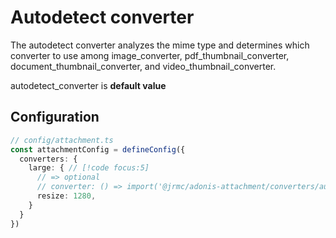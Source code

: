 # Autodetect converter

The autodetect converter analyzes the mime type and determines which converter to use among image_converter, pdf_thumbnail_converter, document_thumbnail_converter, and video_thumbnail_converter.

autodetect_converter is **default value**

## Configuration

```typescript
// config/attachment.ts
const attachmentConfig = defineConfig({
  converters: {
    large: { // [!code focus:5]
      // => optional
      // converter: () => import('@jrmc/adonis-attachment/converters/autodetect_converter'),
      resize: 1280,
    }
  }
})
```